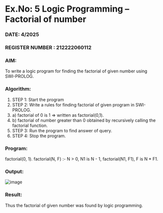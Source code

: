 # Ex.No: 5   Logic Programming – Factorial of number   
### DATE:     4/2025                                                                       
### REGISTER NUMBER : 212222060112
### AIM: 
To  write  a logic program for finding the factorial of given number using SWI-PROLOG. 
### Algorithm:
1. STEP 1: Start the program
2. STEP 2:  Write a rules for finding factorial of given program in SWI-PROLOG.
3.   a)	factorial of 0 is 1 => written as factorial(0,1).
4.   b)	factorial of number greater than 0 obtained by recursively calling the factorial    function.
5. STEP 3: Run the program  to find answer of  query.
6. STEP 4: Stop the program.

### Program:
factorial(0, 1).
factorial(N, F) :-
    N > 0,
    N1 is N - 1,
    factorial(N1, F1),
    F is N * F1.


### Output:

![image](https://github.com/user-attachments/assets/77ce33ab-83eb-4237-a7e3-7e07ba505113)


### Result:
Thus the factorial of given number was found by logic programming. 
